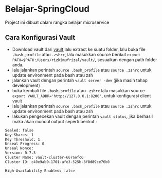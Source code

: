 # Belajar-SpringCloud
Project ini dibuat dalam rangka belajar microservice

## Cara Konfigurasi Vault

* Download vault dari [vault](https://www.vaultproject.io/),lalu extract ke suatu folder, lalu buka file `.bash_profile` atau `.zshrc`, lalu masukkan source berikut `export PATH=$PATH:/Users/rizkimufrizal/vault/`, sesuaikan dengan path folder anda.
* lalu jalankan perintah `source .bash_profile` atau `source .zshrc` untuk update environment pada bash atau zsh
* jalankan vault dengan perintah `vault server -dev` (jika masih tahap development)
* buka kembali file `.bash_profile` atau `.zshrc` lalu masukkan source `export VAULT_ADDR='http://127.0.0.1:8200'`, untuk konfigurasi client vault
* lalu jalankan perintah `source .bash_profile` atau `source .zshrc` untuk update environment pada bash atau zsh
* lakukan pengecekan vault dengan perintah `vault status`, jika berhasil maka akan muncul output seperti berikut :

```bash
Sealed: false
Key Shares: 1
Key Threshold: 1
Unseal Progress: 0
Unseal Nonce:
Version: 0.7.3
Cluster Name: vault-cluster-667aefc6
Cluster ID: c40e9ab0-1701-afe3-525b-3f8d89ce76b0

High-Availability Enabled: false
```
